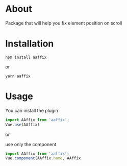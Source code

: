 # About
Package that will help you fix element position on scroll

# Installation

```
npm install aaffix
```
or
```
yarn aaffix
```


# Usage

You can install the plugin

```js
import AAffix from 'aaffix';
Vue.use(AAffix)
```

or

use only the component

```js
import AAffix from 'aaffix';
Vue.component(AAffix.name, AAffix
```
